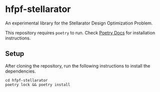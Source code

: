# hfpf-stellarator
An experimental library for the Stellarator Design Optimization Problem.

This repository requires `poetry` to run. Check [Poetry Docs](https://python-poetry.org/docs/) for installation instructions.

## Setup
After cloning the repository, run the following instructions to install the dependencies.

```
cd hfpf-stellarator
poetry lock && poetry install
```
